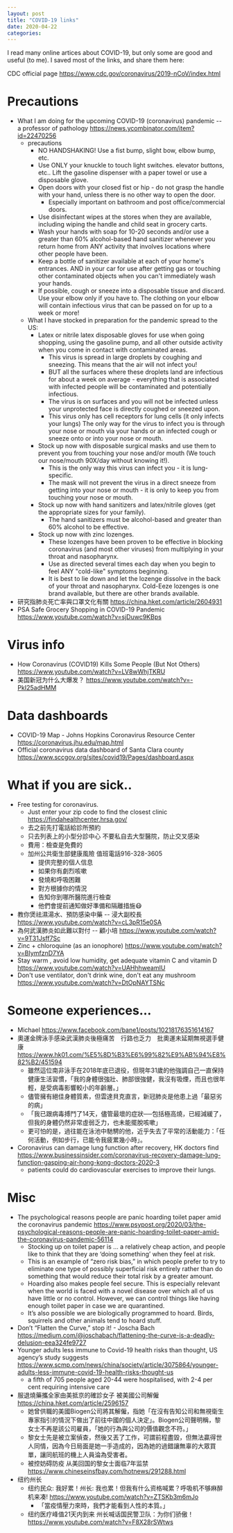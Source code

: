 ```yaml
---
layout: post
title: "COVID-19 links"
date: 2020-04-22
categories:
---
```


I read many online artices about COVID-19, but only some are good and useful (to me).  I saved most of the links, and share them here:

CDC official page <https://www.cdc.gov/coronavirus/2019-nCoV/index.html>
# Precautions
- What I am doing for the upcoming COVID-19 (coronavirus) pandemic -- a professor of pathology <https://news.ycombinator.com/item?id=22470256>
  - precautions
    - NO HANDSHAKING! Use a fist bump, slight bow, elbow bump, etc.
    - Use ONLY your knuckle to touch light switches. elevator buttons, etc.. Lift the gasoline dispenser with a paper towel or use a disposable glove.
    - Open doors with your closed fist or hip - do not grasp the handle with your hand, unless there is no other way to open the door.
      - Especially important on bathroom and post office/commercial doors.
    - Use disinfectant wipes at the stores when they are available, including wiping the handle and child seat in grocery carts.
    - Wash your hands with soap for 10-20 seconds and/or use a greater than 60% alcohol-based hand sanitizer whenever you return home from ANY activity that involves locations where other people have been.
    - Keep a bottle of sanitizer available at each of your home's entrances. AND in your car for use after getting gas or touching other contaminated objects when you can't immediately wash your hands.
    - If possible, cough or sneeze into a disposable tissue and discard. Use your elbow only if you have to. The clothing on your elbow will contain infectious virus that can be passed on for up to a week or more!
  - What I have stocked in preparation for the pandemic spread to the US:
    - Latex or nitrile latex disposable gloves for use when going shopping, using the gasoline pump, and all other outside activity when you come in contact with contaminated areas.
      - This virus is spread in large droplets by coughing and sneezing. This means that the air will not infect you!
      - BUT all the surfaces where these droplets land are infectious for about a week on average - everything that is associated with infected people will be contaminated and potentially infectious.
      - The virus is on surfaces and you will not be infected unless your unprotected face is directly coughed or sneezed upon.
      - This virus only has cell receptors for lung cells (it only infects your lungs) The only way for the virus to infect you is through your nose or mouth via your hands or an infected cough or sneeze onto or into your nose or mouth.
    - Stock up now with disposable surgical masks and use them to prevent you from touching your nose and/or mouth (We touch our nose/mouth 90X/day without knowing it!).
      - This is the only way this virus can infect you - it is lung-specific.
      - The mask will not prevent the virus in a direct sneeze from getting into your nose or mouth - it is only to keep you from touching your nose or mouth.
    - Stock up now with hand sanitizers and latex/nitrile gloves (get the appropriate sizes for your family).
      - The hand sanitizers must be alcohol-based and greater than 60% alcohol to be effective.
    - Stock up now with zinc lozenges.
      - These lozenges have been proven to be effective in blocking coronavirus (and most other viruses) from multiplying in your throat and nasopharynx.
      - Use as directed several times each day when you begin to feel ANY "cold-like" symptoms beginning.
      - It is best to lie down and let the lozenge dissolve in the back of your throat and nasopharynx. Cold-Eeze lozenges is one brand available, but there are other brands available.
- 研究指肺炎死亡率與口罩文化有關 <https://china.hket.com/article/2604931>
- PSA Safe Grocery Shopping in COVID-19 Pandemic <https://www.youtube.com/watch?v=sjDuwc9KBps>
# Virus info
- How Coronavirus (COVID19) Kills Some People (But Not Others) <https://www.youtube.com/watch?v=LV8wWhjTKRU>
- 美国新冠为什么大爆发？ <https://www.youtube.com/watch?v=-PkI25adHMM>
# Data dashboards
- COVID-19 Map - Johns Hopkins Coronavirus Resource Center <https://coronavirus.jhu.edu/map.html>
- Official coronavirus data dashboard of Santa Clara county <https://www.sccgov.org/sites/covid19/Pages/dashboard.aspx>
# What if you are sick..
- Free testing for coronavirus.
  - Just enter your zip code to find the closest clinic <https://findahealthcenter.hrsa.gov/>
  - 去之前先打電話給診所預約
  - 只去列表上的小型分診中心 不要私自去大型醫院，防止交叉感染
  - 費用：檢查是免費的
  - 加州公共衛生部健康風險 值班電話916-328-3605
    - 提供完整的個人信息
    - 如果你有劇烈咳嗽
    - 發燒和呼吸困難
    - 對方根據你的情況
    - 告知你到哪所醫院進行檢查
    - 他們會提前通知做好準備和隔離措施😷
- 教你煲祛濕湯水、預防感染中藥 -- 浸大副校長 <https://www.youtube.com/watch?v=cL3pR15e0SA>
- 為何武漢肺炎如此難以對付 -- 顧小培 <https://www.youtube.com/watch?v=9T31Jsff7Sc>
- Zinc + chloroquine (as an ionophore) <https://www.youtube.com/watch?v=BIymfznD7YA>
- Stay warm , avoid low humidity, get adequate vitamin C and vitamin D <https://www.youtube.com/watch?v=UAHhhweamIU>
- Don't use ventilator, don't drink wine, don't eat any mushroom <https://www.youtube.com/watch?v=DtOpNAYTSNc>
# Someone experiences...
- Michael <https://www.facebook.com/bane1/posts/10218176351614167>
- 奧運金牌泳手感染武漢肺炎後極痛苦　行路也乏力　批奧運未延期無視選手健康 <https://www.hk01.com/%E5%8D%B3%E6%99%82%E9%AB%94%E8%82%B2/451594>
  - 雖然這位南非泳手在2018年底已退役，但現年31歲的他強調自己一直保持健康生活習慣，「我的身體很強壯、肺部很強健，我沒有吸煙，而且也很年輕，是受病毒影響較小的年齡層。」
  - 儘管擁有絕佳身體質素，但雲達貝克直言，新冠肺炎是他患上過「最惡劣的病」
  - 「我已跟病毒搏鬥了14天，儘管最壞的症狀──包括極高燒，已經減緩了，但我的身體仍然非常虛弱乏力，也未能擺脫咳嗽」
  - 更可怕的是，過往能在泳池中馳騁的他，近乎失去了平常的活動能力：「任何活動，例如步行，已能令我疲累幾小時」。
- Coronavirus can damage lung function after recovery, HK doctors find <https://www.businessinsider.com/coronavirus-recovery-damage-lung-function-gasping-air-hong-kong-doctors-2020-3>
  - patients could do cardiovascular exercises to improve their lungs.
# Misc
- The psychological reasons people are panic hoarding toilet paper amid the coronavirus pandemic <https://www.psypost.org/2020/03/the-psychological-reasons-people-are-panic-hoarding-toilet-paper-amid-the-coronavirus-pandemic-56114>
  - Stocking up on toilet paper is … a relatively cheap action, and people like to think that they are ‘doing something’ when they feel at risk.
  - This is an example of “zero risk bias,” in which people prefer to try to eliminate one type of possibly superficial risk entirely rather than do something that would reduce their total risk by a greater amount.
  - Hoarding also makes people feel secure. This is especially relevant when the world is faced with a novel disease over which all of us have little or no control. However, we can control things like having enough toilet paper in case we are quarantined.
  - It’s also possible we are biologically programmed to hoard. Birds, squirrels and other animals tend to hoard stuff.
- Don’t “Flatten the Curve,” stop it! - Joscha Bach <https://medium.com/@joschabach/flattening-the-curve-is-a-deadly-delusion-eea324fe9727>
- Younger adults less immune to Covid-19 health risks than thought, US agency’s study suggests <https://www.scmp.com/news/china/society/article/3075864/younger-adults-less-immune-covid-19-health-risks-thought-us>
  - a fifth of 705 people aged 20-44 were hospitalised, with 2-4 per cent requiring intensive care
- 服退燒藥攜全家由美抵京的確診女子 被美國公司解僱 <https://china.hket.com/article/2596157>
  - 她曾供職的美國Biogen公司將其解僱，指她「在沒有告知公司和無視衛生專家指引的情況下做出了前往中國的個人決定」。Biogen公司聲明稱，黎女士不再是該公司雇員，「她的行為與公司的價值觀念不符。」
  - 黎女士先是被立案偵查，然後又丟了工作，可謂前程盡毀，但無法贏得世人同情，因為今日局面是她一手造成的，因為她的過錯讓無辜的大眾買單，讓同航班的機上人員淪為受害者。
  - 被控妨碍防疫 从美回国的黎女士面临7年监禁 <https://www.chineseinsfbay.com/hotnews/291288.html>
- 纽约州长
  - 纽约民众: 我好累！州长: 我也累！但我有什么资格喊累？呼吸机不够麻醉机来凑! <https://www.youtube.com/watch?v=ZTSKb3m6mJo>
    - 「當疫情壓力來時，我們才能看到人性的本質。」
  - 纽约医疗峰值21天内到来 州长喊话国民警卫队：为你们骄傲！ <https://www.youtube.com/watch?v=F8X28rSWtws>
